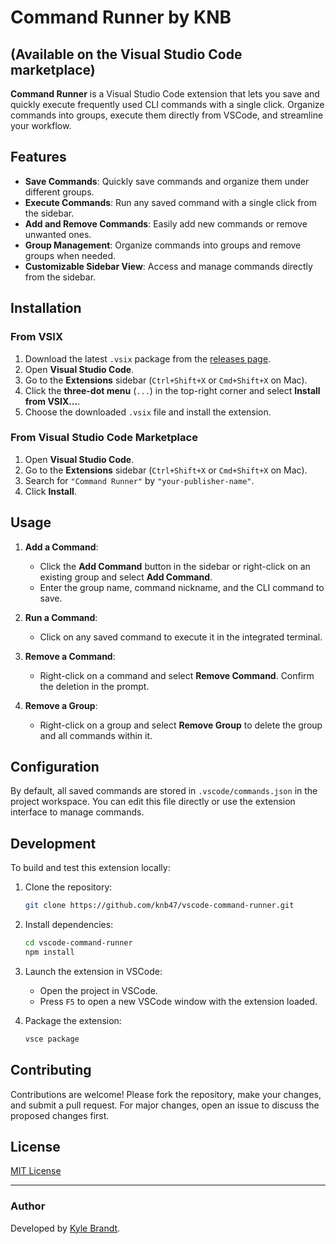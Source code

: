 # Command Runner by KNB
## (Available on the Visual Studio Code marketplace)

**Command Runner** is a Visual Studio Code extension that lets you save and quickly execute frequently used CLI commands with a single click. Organize commands into groups, execute them directly from VSCode, and streamline your workflow.

## Features

- **Save Commands**: Quickly save commands and organize them under different groups.
- **Execute Commands**: Run any saved command with a single click from the sidebar.
- **Add and Remove Commands**: Easily add new commands or remove unwanted ones.
- **Group Management**: Organize commands into groups and remove groups when needed.
- **Customizable Sidebar View**: Access and manage commands directly from the sidebar.

## Installation

### From VSIX
1. Download the latest `.vsix` package from the [releases page](https://github.com/knb47/vscode-command-runner/releases).
2. Open **Visual Studio Code**.
3. Go to the **Extensions** sidebar (`Ctrl+Shift+X` or `Cmd+Shift+X` on Mac).
4. Click the **three-dot menu** (`...`) in the top-right corner and select **Install from VSIX…**.
5. Choose the downloaded `.vsix` file and install the extension.

### From Visual Studio Code Marketplace
1. Open **Visual Studio Code**.
2. Go to the **Extensions** sidebar (`Ctrl+Shift+X` or `Cmd+Shift+X` on Mac).
3. Search for `"Command Runner"` by `"your-publisher-name"`.
4. Click **Install**.

## Usage

1. **Add a Command**: 
   - Click the **Add Command** button in the sidebar or right-click on an existing group and select **Add Command**.
   - Enter the group name, command nickname, and the CLI command to save.

2. **Run a Command**:
   - Click on any saved command to execute it in the integrated terminal.

3. **Remove a Command**:
   - Right-click on a command and select **Remove Command**. Confirm the deletion in the prompt.

4. **Remove a Group**:
   - Right-click on a group and select **Remove Group** to delete the group and all commands within it.

## Configuration

By default, all saved commands are stored in `.vscode/commands.json` in the project workspace. You can edit this file directly or use the extension interface to manage commands.

## Development

To build and test this extension locally:

1. Clone the repository:
   ```bash
   git clone https://github.com/knb47/vscode-command-runner.git
   ```
2. Install dependencies:
   ```bash
   cd vscode-command-runner
   npm install
   ```
3. Launch the extension in VSCode:
   - Open the project in VSCode.
   - Press `F5` to open a new VSCode window with the extension loaded.

4. Package the extension:
   ```bash
   vsce package
   ```

## Contributing

Contributions are welcome! Please fork the repository, make your changes, and submit a pull request. For major changes, open an issue to discuss the proposed changes first.

## License

[MIT License](LICENSE)

---

### Author

Developed by [Kyle Brandt](https://github.com/knb47).
